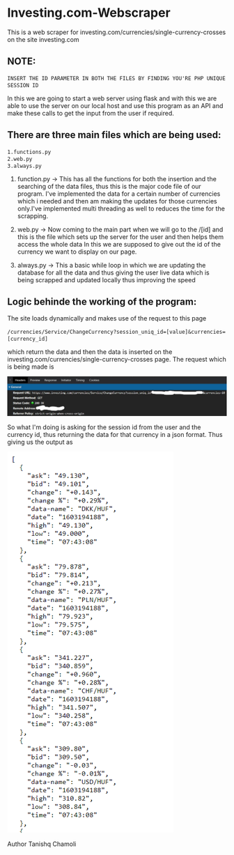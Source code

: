 # Investing.com-Webscraper
This is a web scraper for investing.com/currencies/single-currency-crosses on the site investing.com

## NOTE:
    INSERT THE ID PARAMETER IN BOTH THE FILES BY FINDING YOU'RE PHP UNIQUE SESSION ID

In this we are going to start a web server using flask and with this we are able to use the server on our local host and use this program as an API and make these calls to get the input from the user if required.

## There are three main files which are being used:
    1.functions.py
    2.web.py
    3.always.py

1. function.py -> This has all the functions for both the insertion and the searching of the data files, thus this is the major code file of our program. I've implemented the data for a certain number of currencies which i needed and then am making the updates for those currencies only.I've implemented multi threading as well to reduces the time for the scrapping.


2. web.py -> Now coming to the main part when we will go to the /[id] and this is the file which sets up the server for the user and then helps them access the whole data
In this we are supposed to give out the id of the currency we want to display on our page.

3. always.py -> This a basic while loop in which we are updating the database for all the data and thus giving the user live data which is being scrapped and updated locally thus improving the speed

## Logic behinde the working of the program:
The site loads dynamically and makes use of the request to this page 

    /currencies/Service/ChangeCurrency?session_uniq_id=[value]&currencies=[currency_id]

which return the data and then the data is inserted on the investing.com/currencies/single-currency-crosses page.
The request which is being made is

![alt text](https://github.com/TanishqChamoli/Investing.com-Webscraper/blob/main/Images/Request.jpg)

So what I'm doing is asking for the session id from the user and the currency id, thus returning the data for that currency in a json format.
Thus giving us the output as

![alt text](https://github.com/TanishqChamoli/Investing.com-Webscraper/blob/main/Images/Output.png)


Author Tanishq Chamoli
